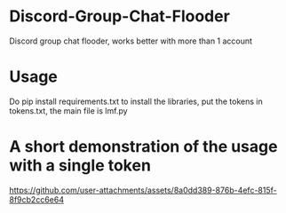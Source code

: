 # Discord-Group-Chat-Flooder
Discord group chat flooder, works better with more than 1 account

# Usage

Do pip install requirements.txt to install the libraries, put the tokens in tokens.txt, the main file is lmf.py

# A short demonstration of the usage with a single token

https://github.com/user-attachments/assets/8a0dd389-876b-4efc-815f-8f9cb2cc6e64

